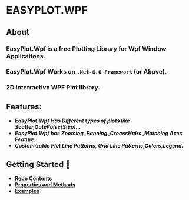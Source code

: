 # EASYPLOT.WPF
## **About**
### EasyPlot.Wpf is a free Plotting Library for Wpf Window Applications.
### EasyPlot.Wpf Works on `.Net-6.0 Framework` (or Above).
### 2D interractive WPF Plot library.
## **Features**: 
*  ***EasyPlot.Wpf Has Different types of plots like Scatter,GatePulse(Step)...***     
* ***EasyPlot.Wpf has Zooming ,Panning ,CroassHairs ,Matching Axes Feature.***
* ***Customizable Plot Line Patterns, Grid Line Patterns,Colors,Legend.***

## **Getting Started** :rocket:

* **[Repo Contents](/Documentation/RepoContent.md)**
* **[Properties and Methods](/Documentation/props_methods.md)**
* **[Examples](/Documentation/examples.md)**


